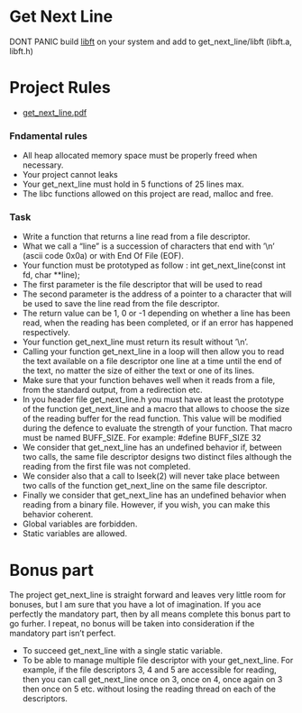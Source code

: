 # Get Next Line
DONT PANIC
build [libft][libft] on your system and add to get_next_line/libft (libft.a, libft.h)
# Project Rules
* [get_next_line.pdf][GNL]
### Fndamental rules
* All heap allocated memory space must be properly freed when necessary.
* Your project cannot leaks
* Your get_next_line must hold in 5 functions of 25 lines max.
* The libc functions allowed on this project are read, malloc and free.
### Task
* Write a function that returns a line read from a file descriptor.
* What we call a “line” is a succession of characters that end with ’\n’ (ascii code
  0x0a) or with End Of File (EOF).
* Your function must be prototyped as follow :
  int get_next_line(const int fd, char **line);
* The first parameter is the file descriptor that will be used to read
* The second parameter is the address of a pointer to a character that will be used
  to save the line read from the file descriptor.
* The return value can be 1, 0 or -1 depending on whether a line has been read,
  when the reading has been completed, or if an error has happened respectively.
* Your function get_next_line must return its result without ’\n’.
* Calling your function get_next_line in a loop will then allow you to read the text
  available on a file descriptor one line at a time until the end of the text, no matter
  the size of either the text or one of its lines.
* Make sure that your function behaves well when it reads from a file, from the
  standard output, from a redirection etc.
* In you header file get_next_line.h you must have at least the prototype of the
  function get_next_line and a macro that allows to choose the size of the reading
  buffer for the read function. This value will be modified during the defence to
  evaluate the strength of your function. That macro must be named BUFF_SIZE.
  For example:
  \#define BUFF_SIZE 32
* We consider that get_next_line has an undefined behavior if, between two calls,
 the same file descriptor designs two distinct files although the reading from the first
 file was not completed.
* We consider also that a call to lseek(2) will never take place between two calls of
 the function get_next_line on the same file descriptor.
* Finally we consider that get_next_line has an undefined behavior when reading
 from a binary file. However, if you wish, you can make this behavior coherent.
* Global variables are forbidden.
* Static variables are allowed.

# Bonus part
The project get_next_line is straight forward and leaves very little room for bonuses,
but I am sure that you have a lot of imagination. If you ace perfectly the mandatory
part, then by all means complete this bonus part to go furher. I repeat, no bonus will be
taken into consideration if the mandatory part isn’t perfect.
* To succeed get_next_line with a single static variable.
*  To be able to manage multiple file descriptor with your get_next_line. For example,
if the file descriptors 3, 4 and 5 are accessible for reading, then you can call
get_next_line once on 3, once on 4, once again on 3 then once on 5 etc. without
losing the reading thread on each of the descriptors.


[GNL]: <https://cdn.intra.42.fr/pdf/pdf/776/get_next_line.en.pdf>
[libft]: <https://github.com/arrudenk/Libft/>
[norm]: <https://cdn.intra.42.fr/pdf/pdf/960/norme.en.pdf>


